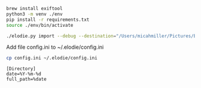 ```sh
brew install exiftool
python3 -m venv ./env
pip install -r requirements.txt
source ./env/bin/activate
```

```sh
./elodie.py import --debug --destination="/Users/micahmiller/Pictures/Backup" "/Users/micahmiller/Pictures/SCA_2"
```

Add file config.ini to ~/.elodie/config.ini 

```sh
cp config.ini ~/.elodie/config.ini
```

```
[Directory]
date=%Y-%m-%d
full_path=%date
```